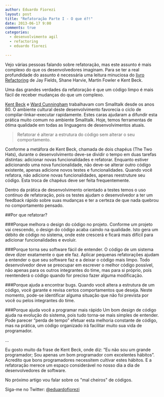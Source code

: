 ```yaml
---
author: Eduardo Fiorezi
layout: post
title: "Refatoração Parte I - O que é?!"
date: 2013-06-17 9:00
comments: true
categories:
  - desenvolvimento agil
  - refactoring
  - eduardo fiorezi
  
---
```


Vejo várias pessoas falando sobre refatoração, mas este assunto é mais complexo do que os desenvolvedores imaginam. Para se ter a real profundidade do assunto é necessária uma leitura minuciosa do [livro Refactoring](http://www.amazon.com/Refactoring-Ruby-Edition-Jay-Fields/dp/0321603508) de Jay Fields, Shane Harvie, Martin Fowler e Kent Beck.

Uma das grandes verdades da refatoração é que um código limpo é mais fácil de receber mudanças do que um complexo.


<!--more-->

[Kent Beck](http://en.wikipedia.org/wiki/Kent_Beck) e [Ward Cunningham](http://en.wikipedia.org/wiki/Ward_Cunningham) trabalhavam com Smalltalk desde os anos 80. O ambiente cultural deste desenvolvimento favorecia o ciclo de compilar-linkar-executar rapidamente. Estes caras ajudaram a difundir esta prática  muito comum no ambiente Smalltalk. Hoje, temos ferramentas de ótima qualidade em todas as linguagens de desenvolvimentos atuais.

> Refatorar é alterar a estrutura do código sem alterar o seu comportamento. 


Conforme a metáfora de Kent Beck, chamada de dois chapéus (The Two Hats), durante o desenvolvimento deve-se dividir o tempo em duas tarefas distintas: adicionar novas funcionalidades e refatorar. Enquanto estiver adicionando uma nova funcionalidade, não deve-se alterar outro código existente, apenas adicione novos testes e funcionalidades. Quando você refatora, não adicione novas funcionalidades, apenas reestruture seu código. Esta troca de chapéus deve ser feita frequentemente.

Dentro da prática de desenvolvimento orientado a testes temos o uso contínuo de refatoração, pois os testes ajudam o desenvolvedor a ter um feedback rápido sobre suas mudanças e ter a certeza de que nada quebrou no comportamento pensado.

##Por que refatorar?

###Porque melhora o design do código no projeto.
Conforme um projeto vai crescendo, o design do código acaba caindo na qualidade. Isto gera um débito de código no sistema, onde este crescerá e ficará mais difícil para adicionar funcionalidades e evoluir.

###Porque torna seu software fácil de entender.
O código de um sistema deve dizer exatamente o que ele faz. Aplicar pequenas refatorações ajudam a entender o que seu software faz e a deixar o código mais limpo. Todo desenvolvedor deve se preocupar em escrever o melhor código possível, não apenas para os outros integrantes do time, mas para si próprio, pois reentenderá o código quando for preciso fazer alguma modificação.

###Porque ajuda a encontrar bugs.
Quando você altera a estrutura de um código, você garante e revisa certos comportamentos que deseja. Neste momento, pode-se identificar alguma situação que não foi prevista por você ou pelos integrantes do time.

###Porque ajuda você a programar mais rápido
Um bom design de código ajuda na evolução do sistema, pois tudo torna-se mais simples de entender. Pode parecer “perda de tempo” efetuar esta melhoria constante de código, mas na prática, um código organizado irá facilitar muito sua vida de programador.

...

Eu gosto muito da frase de Kent Beck, onde diz: “Eu não sou um grande programador; Sou apenas um bom programador com excelentes hábitos”. Acredito que bons programadores necessitem cultivar estes hábitos. E a refatoração merece um espaço considerável no nosso dia a dia de desenvolvedores de software.


No próximo artigo vou falar sobre os "mal cheiros" de códigos.


Siga-me no Twitter: [@eduardofiorezi](http://twitter.com/eduardofiorezi)

